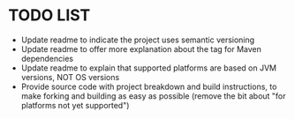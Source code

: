 # TODO LIST

- Update readme to indicate the project uses semantic versioning
- Update readme to offer more explanation about the <optional> tag for Maven dependencies
- Update readme to explain that supported platforms are based on JVM versions, NOT OS versions
- Provide source code with project breakdown and build instructions, to make forking and building as easy as possible (remove the bit about "for platforms not yet supported")